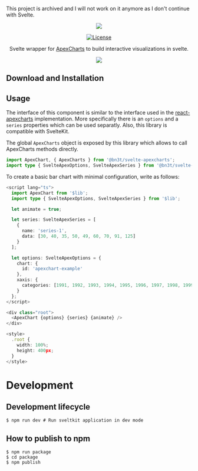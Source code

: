 This project is archived and I will not work on it anymore as I don't continue with Svelte.

<p align="center"><img src="https://apexcharts.com/media/apexcharts-logo.png"></p>

<p align="center">
  <a href="https://github.com/apexcharts/react-apexcharts/blob/master/LICENSE"><img src="https://img.shields.io/badge/License-MIT-brightgreen.svg" alt="License"></a>

<p align="center">Svelte wrapper for <a href="https://github.com/apexcharts/apexcharts.js">ApexCharts</a> to build interactive visualizations in svelte.</p>

<p align="center"><a href="https://bn3t.github.io/svelte-apexcharts"><img src="https://apexcharts.com/media/apexcharts-banner.png"></a></p>

## Download and Installation

## Usage

The interface of this component is similar to the interface used in the
[react-apexcharts](https://apexcharts.com/docs/react-charts/) implementation.
More specifically there is an `options` and a `series` properties which can be used separatly.
Also, this library is compatible with SvelteKit.

The global `ApexCharts` object is exposed by this library which allows to call ApexCharts methods directly.

```ts
import ApexChart, { ApexCharts } from '@bn3t/svelte-apexcharts';
import type { SvelteApexOptions, SvelteApexSeries } from '@bn3t/svelte-apexcharts';
```

To create a basic bar chart with minimal configuration, write as follows:

```ts
<script lang="ts">
  import ApexChart from '$lib';
  import type { SvelteApexOptions, SvelteApexSeries } from '$lib';

  let animate = true;

  let series: SvelteApexSeries = [
    {
      name: 'series-1',
      data: [30, 40, 35, 50, 49, 60, 70, 91, 125]
    }
  ];

  let options: SvelteApexOptions = {
    chart: {
      id: 'apexchart-example'
    },
    xaxis: {
      categories: [1991, 1992, 1993, 1994, 1995, 1996, 1997, 1998, 1999]
    }
  };
</script>

<div class="root">
  <ApexChart {options} {series} {animate} />
</div>

<style>
  .root {
    width: 100%;
    height: 400px;
  }
</style>
```

# Development

## Development lifecycle

```
$ npm run dev # Run sveltkit application in dev mode
```

## How to publish to npm

```
$ npm run package
$ cd package
$ npm publish
```
